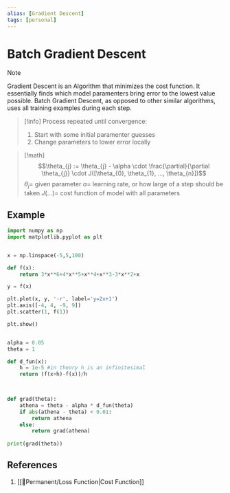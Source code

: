 ```yaml
---
alias: [Gradient Descent]
tags: [personal]
---
```

# Batch Gradient Descent


> [!note]
> Gradient Descent is an Algorithm that minimizes the cost function. It essentially finds which model paramenters bring error to the lowest value possible.
> Batch Gradient Descent, as opposed to other similar algorithms, uses all training examples during each step.

> [!info] 
> Process repeated until convergence:
> 1. Start with some initial paramenter guesses
> 2. Change parameters to lower error locally

> [!math]
> $$\theta_{j} := \theta_{j} - \alpha \cdot \frac{\partial}{\partial \theta_{j}} \cdot J([\theta_{0}, \theta_{1}, ..., \theta_{n}])$$
> $\theta_{j} =$ given parameter
> $\alpha =$ learning rate, or how large of a step should be taken
> $J(...) =$ cost function of model with all parameters

## Example
```python
import numpy as np
import matplotlib.pyplot as plt


x = np.linspace(-5,5,100)

def f(x):
    return 3*x**6+4*x**5+x**4+x**3-3*x**2+x

y = f(x)

plt.plot(x, y, '-r', label='y=2x+1')
plt.axis([-4, 4, -9, 9])
plt.scatter(1, f(1))

plt.show()


alpha = 0.05
theta = 1

def d_fun(x):
    h = 1e-5 #in theory h is an infinitesimal
    return (f(x+h)-f(x))/h

  

def grad(theta):
    athena = theta - alpha * d_fun(theta)
    if abs(athena - theta) < 0.01:
        return athena
    else:
        return grad(athena)
  
print(grad(theta))
```

## References
1. [[🗻Permanent/Loss Function|Cost Function]]